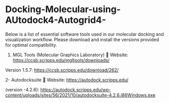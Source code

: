 # Docking-Molecular-using-AUtodock4-Autogrid4-
Below is a list of essential software tools used in our molecular docking and visualization workflow. Please download and install the versions provided for optimal compatibility.



1. MGL Tools (Molecular Graphics Laboratory)
   🔗 Website:
https://ccsb.scripps.edu/mgltools/downloads/

Version 1.5.7:  https://ccsb.scripps.edu/download/262/

2- Autodocksuite
🔗 Website: 
https://autodock.scripps.edu/

(version -4.2.6):  https://autodock.scripps.edu/wp-content/uploads/sites/56/2021/10/autodocksuite-4.2.6.i86Windows.exe

